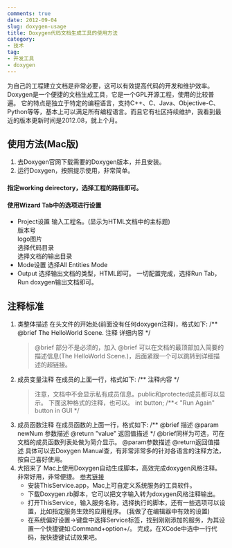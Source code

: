 ```yaml
---
comments: true
date: 2012-09-04
slug: doxygen-usage
title: Doxygen代码文档生成工具的使用方法
category:
- 技术
tag:
- 开发工具
- doxygen
---
```

为自己的工程建立文档是非常必要，这可以有效提高代码的开发和维护效率。
Doxygen是一个便捷的文档生成工具，它是一个GPL开源工程，使用的比较普遍。
它的特点是独立于特定的编程语言，支持C++、C、Java、Objective-C、Python等等，基本上可以满足所有编程语言。而且它有社区持续维护，我看到最近的版本更新时间是2012.08，就上个月。
## 使用方法(Mac版)
1. 去Doxygen官网下载需要的Doxygen版本，并且安装。
2. 运行Doxygen，按照提示使用，非常简单。
<!-- more -->
#### 指定working deirectory，选择工程的路径即可。
#### 使用Wizard Tab中的选项进行设置
* Project设置
	输入工程名。(显示为HTML文档中的主标题)  
	版本号  
	logo图片  
	选择代码目录  
	选择文档的输出目录  
* Mode设置
	选择All Entities Mode
* Output
	选择输出文档的类型，HTML即可。
一切配置完成，选择Run Tab，Run doxygen输出文档即可。
## 注释标准
1. 类整体描述
	在头文件的开始处(前面没有任何doxygen注释)，格式如下:
		/**
		@brief The HelloWorld Scene.
		注释 详细内容
		*/
	> @brief 部分不是必须的，加入 @brief 可以在文档的最顶部加入简要的描述信息(The HelloWorld Scene.)，后面紧跟一个可以跳转到详细描述的超链接。
2. 成员变量注释
	在成员的上面一行，格式如下:
		/** 注释内容 */
	> 注意，文档中不会显示私有成员信息。public和protected成员都可以显示。
	下面这种格式的注释，也可以。
		int button; /**< "Run Again" button in GUI */
3. 成员函数注释
	在成员函数的上面一行，格式如下:
		/**
		@brief 描述
		@param newNum 参数描述
		@return "value" 返回值描述
		*/
		@brief同样为可选，可在文档的成员函数列表处做为简介显示。
		@param参数描述
		@return返回值描述
	具体可以去Doxygen Manual查，有非常非常多的针对各语言的注释方法，按自己喜好使用。
4. 大招来了
	Mac上使用Doxygen自动生成脚本，高效完成doxygen风格注释。非常好用，非常便捷。
	[参考链接](http://blog.chukong-inc.com/index.php/2012/05/16/xcode4_fast_doxygen/)
	* 安装ThisService.app，Mac上可自定义系统服务的工具软件。
	* 下载Doxygen.rb脚本，它可以把文字输入转为doxygen风格注释输出。
	* 打开ThisService，输入服务名称，选择执行的脚本，还有一些选项可以设置，比如指定服务生效的应用程序。
(我做了在编辑器中有效的设置)
	* 在系统偏好设置->键盘中选择Service标签，找到刚刚添加的服务，为其设置一个快捷键如:Command+option+/。
完成，在XCode中选中一行代码，按快捷键试试效果吧。
